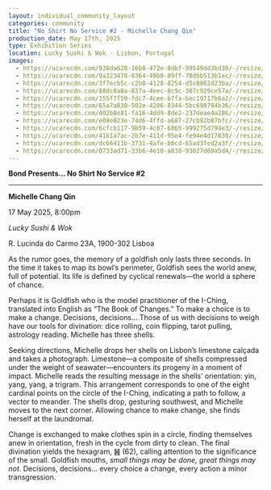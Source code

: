 ```yaml
---
layout: individual_community_layout
categories: community
title: "No Shirt No Service #2 - Michelle Chang Qin"
production_date: May 17th, 2025
type: Exhibition Series
location: Lucky Sushi & Wok - Lisbon, Portugal
images:
  - https://ucarecdn.com/938da628-16b8-472e-8dbf-99549dd3bd30/-/resize/2400/-/quality/lightest/-/format/auto/
  - https://ucarecdn.com/9a323478-8364-49b8-89ff-78dbb513b1ec/-/resize/2400/-/quality/lightest/-/format/auto/
  - https://ucarecdn.com/3f7ecb5c-c2b0-4128-8254-d5c0862d23ba/-/resize/2400/-/quality/lightest/-/format/auto/
  - https://ucarecdn.com/88dc8a0a-837a-4eec-8c9c-307c929ce57a/-/resize/2400/-/quality/lightest/-/format/auto/
  - https://ucarecdn.com/155f7f59-fdc7-4cee-b7fa-bec19717b6a2/-/resize/2400/-/quality/lightest/-/format/auto/
  - https://ucarecdn.com/65a7a830-502e-4206-8344-5bc698794b36/-/resize/2400/-/quality/lightest/-/format/auto/
  - https://ucarecdn.com/d02b8e81-fa16-4dd9-8de2-237deae4a286/-/resize/2400/-/quality/lightest/-/format/auto/
  - https://ucarecdn.com/e08e023e-74d6-4ffd-a687-27cb82b87bfc/-/resize/2400/-/quality/lightest/-/format/auto/
  - https://ucarecdn.com/6cfcb117-9b59-4c07-b865-999275d794e3/-/resize/2400/-/quality/lightest/-/format/auto/
  - https://ucarecdn.com/41b1a7ac-2b7e-411d-95e4-fe94e4d17030/-/resize/2400/-/quality/lightest/-/format/auto/
  - https://ucarecdn.com/dc66411b-3731-4afe-b0cd-65ad3fed2a3f/-/resize/2400/-/quality/lightest/-/format/auto/
  - https://ucarecdn.com/0733ad71-33b6-4e10-a838-93027d69a5d4/-/resize/2400/-/quality/lightest/-/format/auto/
---
```

**Bond Presents... No Shirt No Service #2**

- - -

**Michelle Chang Qin**

17 May 2025, 8:00pm

*Lucky Sushi & Wok*

R. Lucinda do Carmo 23A, 1900-302 Lisboa

As the rumor goes, the memory of a goldfish only lasts three seconds. In the time it takes to map its bowl’s perimeter, Goldfish sees the world anew, full of potential. Its life is defined by cyclical renewals—the world a sphere of chance.

Perhaps it is Goldfish who is the model practitioner of the I-Ching, translated into English as “The Book of Changes.” To make a choice is to make a change. Decisions, decisions… Those of us with decisions to weigh have our tools for divination: dice rolling, coin flipping, tarot pulling, astrology reading. Michelle has three shells.

Seeking directions, Michelle drops her shells on Lisbon’s limestone calçada and takes a photograph. Limestone—a composite of shells compressed under the weight of seawater—encounters its progeny in a moment of impact. Michelle reads the resulting message in the shells’ orientation: yin, yang, yang, a trigram. This arrangement corresponds to one of the eight cardinal points on the circle of the I-Ching, indicating a path to follow, a vector to meander. The shells drop, gesturing southwest, and Michelle moves to the next corner. Allowing chance to make change, she finds herself at the laundromat.

Change is exchanged to make clothes spin in a circle, finding themselves anew in orientation, fresh in the cycle from dirty to clean. The final divination yields the hexagram, ䷽ (62), calling attention to the significance of the small. Goldfish mouths, *small things may be done, great things may not*. Decisions, decisions… every choice a change, every action a minor transgression.
